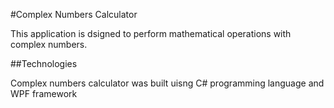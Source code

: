 #Complex Numbers Calculator

This application is dsigned to perform mathematical operations with complex numbers. 

##Technologies

Complex numbers calculator was built uisng C# programming language and WPF framework


